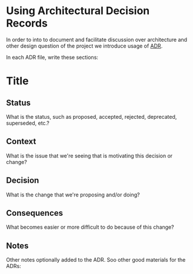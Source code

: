 # Using Architectural Decision Records

In order to into to document and facilitate discussion over architecture and other design question of the project
we introduce usage of [ADR](https://adr.github.io/).

In each ADR file, write these sections:

# Title

## Status

What is the status, such as proposed, accepted, rejected, deprecated, superseded, etc.?

## Context

What is the issue that we're seeing that is motivating this decision or change?

## Decision

What is the change that we're proposing and/or doing?

## Consequences

What becomes easier or more difficult to do because of this change?

## Notes

Other notes optionally added to the ADR.
Soo other good materials for the ADRs: